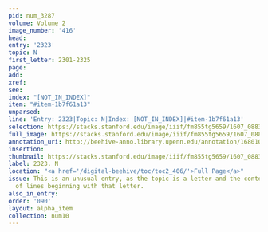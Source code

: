 ```yaml
---
pid: num_3287
volume: Volume 2
image_number: '416'
head:
entry: '2323'
topic: N
first_letter: 2301-2325
page:
add:
xref:
see:
index: "[NOT_IN_INDEX]"
item: "#item-1b7f61a13"
unparsed:
line: 'Entry: 2323|Topic: N|Index: [NOT_IN_INDEX]|#item-1b7f61a13'
selection: https://stacks.stanford.edu/image/iiif/fm855tg5659/1607_0883/781,871,2549,337/full/0/default.jpg
full_image: https://stacks.stanford.edu/image/iiif/fm855tg5659/1607_0883/full/full/0/default.jpg
annotation_uri: http://beehive-anno.library.upenn.edu/annotation/1680100195580
insertion:
thumbnail: https://stacks.stanford.edu/image/iiif/fm855tg5659/1607_0883/781,871,600,180/250,/0/default.jpg
label: 2323. N
location: "<a href='/digital-beehive/toc/toc2_406/'>Full Page</a>"
issue: This is an unusual entry, as the topic is a letter and the content is a list
  of lines beginning with that letter.
also_in_entry:
order: '090'
layout: alpha_item
collection: num10
---
```

